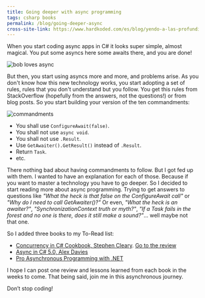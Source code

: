 ```yaml
---
title: Going deeper with async programming
tags: csharp books
permalink: /blog/going-deeper-async
cross-site-link: https://www.hardkoded.com/es/blog/yendo-a-las-profundidades-async
---
```


When you start coding async apps in C# it looks super simple, almost magical. You put some asyncs here some awaits there, and you are done! 

![bob loves async](https://raw.githubusercontent.com/kblok/kblok.github.io/master/img/deeper-async/bob-loves-async.jpg)

But then, you start using asyncs more and more, and problems arise. As you don't know how this new technology works, you start adopting a set of rules, rules that you don't understand but you follow. You get this rules from StackOverflow (hopefully from the answers, not the questions!) or from blog posts. So you start building your version of the ten commandments:

![commandments](https://raw.githubusercontent.com/kblok/kblok.github.io/master/img/deeper-async/ten-commandments.jpg)

 * You shall use `ConfigureAwait(false)`.
 * You shall not use `async void`.
 * You shall not use `.Result`.
 * Use `GetAwaiter().GetResult()` instead of `.Result`.
 * Return `Task`.
 * etc.


There nothing bad about having commandments to follow. But I got fed up with them. I wanted to have an explanation for each of those. Because if you want to master a technology you have to go deeper. So I decided to start reading more about async programming. Trying to get answers to questions like _"What the heck is that false on the ConfigureAwait call"_ or _"Why do I need to call GetAwaiter()?"_ Or even, _"What the heck is an awaiter?"_, _"SynchronizationContext truth or myth?"_, _"If a Task fails in the forest and no one is there, does it still make a sound?"_... well maybe not that one.

So I added three books to my To-Read list:
 * [Concurrency in C# Cookbook, Stephen Cleary](https://www.amazon.com/gp/product/B00KCY2CB4). [Go to the review](https://www.hardkoded.com/blog/concurrency-cookbook-review)
 * [Async in C# 5.0, Alex Davies](https://www.amazon.com/gp/product/B0099BJ4DU)
 * [Pro Asynchronous Programming with .NET](https://www.amazon.com/gp/product/B00I01FWGS)

I hope I can post one review and lessons learned from each book in the weeks to come. That being said, join me in this asynchronous journey.

Don’t stop coding!
